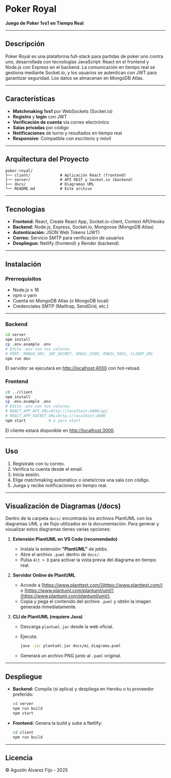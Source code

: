 # Poker Royal

**Juego de Poker 1vs1 en Tiempo Real**

---

## Descripción

Poker Royal es una plataforma full-stack para partidas de poker uno contra uno, desarrollada con tecnologías JavaScript: React en el frontend y Node.js con Express en el backend. La comunicación en tiempo real se gestiona mediante Socket.io, y los usuarios se autentican con JWT para garantizar seguridad. Los datos se almacenan en MongoDB Atlas.

---

## Características

* **Matchmaking 1vs1** por WebSockets (Socket.io)
* **Registro** y **login** con JWT
* **Verificación de cuenta** vía correo electrónico
* **Salas privadas** por código
* **Notificaciones** de turno y resultados en tiempo real
* **Responsive**: Compatible con escritorio y móvil

---

## Arquitectura del Proyecto

```
poker-royal/
├── client/             # Aplicación React (frontend)
├── server/             # API REST y Socket.io (backend)
├── docs/               # Diagramas UML
└── README.md           # Este archivo
```

---

## Tecnologías

* **Frontend:** React, Create React App, Socket.io-client, Context API/Hooks
* **Backend:** Node.js, Express, Socket.io, Mongoose (MongoDB Atlas)
* **Autenticación:** JSON Web Tokens (JWT)
* **Correo:** Servicio SMTP para verificación de usuarios
* **Despliegue:** Netlify (frontend) y Render (backend)

---

## Instalación

### Prerrequisitos

* Node.js ≥ 16
* npm o yarn
* Cuenta en MongoDB Atlas (o MongoDB local)
* Credenciales SMTP (Mailtrap, SendGrid, etc.)

---

### Backend

```bash
cd server
npm install        
cp .env.example .env
# Edita .env con tus valores:
# PORT, MONGO_URI, JWT_SECRET, EMAIL_USER, EMAIL_PASS, CLIENT_URL
npm run dev        
```

El servidor se ejecutará en [http://localhost:4000](http://localhost:4000) con hot-reload.

### Frontend

```bash
cd ../client
npm install       
cp .env.example .env
# Edita .env con tus valores:
# REACT_APP_API_URL=http://localhost:4000/api
# REACT_APP_SOCKET_URL=http://localhost:4000
npm start          # o yarn start
```

El cliente estará disponible en [http://localhost:3000](http://localhost:3000).

---

## Uso

1. Regístrate con tu correo.
2. Verifica tu cuenta desde el email.
3. Inicia sesión.
4. Elige matchmaking automático o únete/crea una sala con código.
5. Juega y recibe notificaciones en tiempo real.

---

## Visualización de Diagramas (/docs)

Dentro de la carpeta `docs/` encontrarás los archivos PlantUML con los diagramas UML y de flujo utilizados en la documentación. Para generar y visualizar estos diagramas tienes varias opciones:

1. **Extensión PlantUML en VS Code (recomendado)**

   * Instala la extensión **"PlantUML"** de jebbs.
   * Abre el archivo `.puml` dentro de `docs/`.
   * Pulsa `Alt + D` para activar la vista previa del diagrama en tiempo real.

2. **Servidor Online de PlantUML**

   * Accede a [https://www.planttext.com/](https://www.planttext.com/) o [https://www.plantuml.com/plantuml/uml/](https://www.plantuml.com/plantuml/uml/).
   * Copia y pega el contenido del archivo `.puml` y obtén la imagen generada inmediatamente.

3. **CLI de PlantUML (requiere Java)**

   * Descarga `plantuml.jar` desde la web oficial.
   * Ejecuta:

     ```bash
     java -jar plantuml.jar docs/mi_diagrama.puml
     ```
   * Generará un archivo PNG junto al `.puml` original.

---

## Despliegue

* **Backend:** Compila (si aplica) y despliega en Heroku o tu proveedor preferido:

  ```bash
  cd server
  npm run build    
  npm start
  ```
  
* **Frontend:** Genera la build y sube a Netlify:

  ```bash
  cd client
  npm run build
  ```
---

## Licencia

© Agustín Álvarez Fijo - 2025
